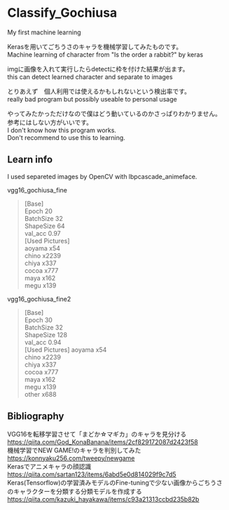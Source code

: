 # Classify_Gochiusa
My first machine learning   
  
Kerasを用いてごちうさのキャラを機械学習してみたものです。  
Machine learning of character from "Is the order a rabbit?" by keras  
  
imgに画像を入れて実行したらdetectに枠を付けた結果が出ます。  
this can detect learned character and separate to images  
  
とりあえず　個人利用では使えるかもしれないという検出率です。  
really bad program but possibly useable to personal usage  

やってみたかっただけなので僕はどう動いているのかさっぱりわかりません。  
参考にはしない方がいいです。  
I don't know how this program works.  
Don't recommend to use this to learning.
  
## Learn info
I used separeted images by OpenCV with lbpcascade_animeface.

vgg16_gochiusa_fine  
> [Base]  
> Epoch 20  
> BatchSize 32  
> ShapeSize 64  
> val_acc 0.97  
[Used Pictures]  
> aoyama x54  
> chino x2239  
> chiya x337  
> cocoa x777  
> maya x162  
> megu x139
  
vgg16_gochiusa_fine2  
> [Base]  
> Epoch 30  
> BatchSize 32  
> ShapeSize 128  
> val_acc 0.94  
[Used Pictures]
> aoyama x54  
> chino x2239  
> chiya x337  
> cocoa x777  
> maya x162  
> megu x139  
> other x688  
  
## Bibliography
VGG16を転移学習させて「まどか☆マギカ」のキャラを見分ける  
https://qiita.com/God_KonaBanana/items/2cf829172087d2423f58  
機械学習でNEW GAME!のキャラを判別してみた  
https://konnyaku256.com/tweepy/newgame  
Kerasでアニメキャラの顔認識  
https://qiita.com/sartan123/items/6abd5e0d814029f9c7d5  
Keras(Tensorflow)の学習済みモデルのFine-tuningで少ない画像からごちうさのキャラクターを分類する分類モデルを作成する  
https://qiita.com/kazuki_hayakawa/items/c93a21313ccbd235b82b
